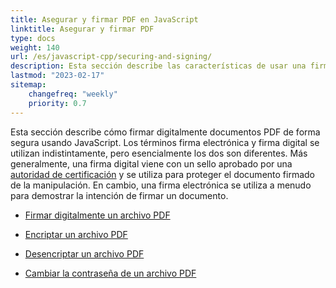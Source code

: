 ```yaml
---
title: Asegurar y firmar PDF en JavaScript
linktitle: Asegurar y firmar PDF
type: docs
weight: 140
url: /es/javascript-cpp/securing-and-signing/
description: Esta sección describe las características de usar una firma y asegurar su documento PDF usando JavaScript
lastmod: "2023-02-17"
sitemap:
    changefreq: "weekly"
    priority: 0.7
---
```


Esta sección describe cómo firmar digitalmente documentos PDF de forma segura usando JavaScript. Los términos firma electrónica y firma digital se utilizan indistintamente, pero esencialmente los dos son diferentes. Más generalmente, una firma digital viene con un sello aprobado por una [autoridad de certificación](https://es.wikipedia.org/wiki/Autoridad_de_certificación) y se utiliza para proteger el documento firmado de la manipulación. En cambio, una firma electrónica se utiliza a menudo para demostrar la intención de firmar un documento.

- [Firmar digitalmente un archivo PDF](/pdf/es/javascript-cpp/sign-pdf/)
- [Encriptar un archivo PDF](/pdf/es/javascript-cpp/encrypt-pdf/)
- [Desencriptar un archivo PDF](/pdf/es/javascript-cpp/decrypt-pdf/)

- [Cambiar la contraseña de un archivo PDF](/pdf/es/javascript-cpp/change-password-pdf/)